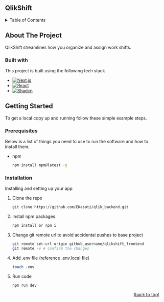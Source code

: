 <a id="readme-top"></a>

## QlikShift

<details>
    <summary>Table of Contents</summary>
    <ol>
        <li>
            <a href="#about-the-project"> About the Project</a>
            <ul>
                <li><a href="#built-with">Built with</a></li>
            </ul>
        </li>
        <li>
            <a href="#getting-started">Getting Started</a>
            <ul>
                <li><a href="#prerequisites">Prerequisites</a></li>
                <li><a href="#installation">Installation</a></li>
            </ul>
        </li>
    </ol>

</details>

<!-- ABOUT THE PROJECT -->
## About The Project
QlikShift streamlines how you organize and assign work shifts.


### Built with
This project is built using the following tech stack
* [![Next.js][Next.js]][Next-url]
* [![React][React.js]][React-url]
* [![Shadcn][Shadcn]][Shadcn-url]

<!-- GETTING STARTED -->
## Getting Started
To get a local copy up and running follow these simple example steps.

### Prerequisites

Below is a list of things you need to use to run the software and how to install them.
* npm
  ```sh
  npm install npm@latest -g
  ```

### Installation

Installing and setting up your app

1. Clone the repo
   ```sh
   git clone https://github.com/EKasuti/qlik_backend.git
   ```
3. Install npm packages
   ```sh
   npm install or npm i
   ```
4. Change git remote url to avoid accidental pushes to base project
   ```sh
   git remote set-url origin github_username/qlikshift_frontend
   git remote -v # confirm the changes
   ```
5. Add .env file (reference .env.local file)
   ```sh
   touch .env
   ```
6. Run code
   ```sh
   npm run dev
   ```

<p align="right">(<a href="#readme-top">back to top</a>)</p>


<!-- MARKDOWN LINKS & IMAGES -->
[Next.js]: https://img.shields.io/badge/Next.js-000000?style=for-the-badge&logo=next.js&logoColor=white
[Next-url]: https://nextjs.org/
[React.js]: https://img.shields.io/badge/React-20232A?style=for-the-badge&logo=react&logoColor=61DAFB
[React-url]: https://reactjs.org/
[Shadcn]: https://img.shields.io/badge/Shadcn-000000?style=for-the-badge&logo=shadcn&logoColor=white
[Shadcn-url]: https://shadcn.dev/